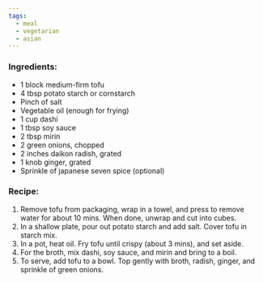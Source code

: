 ```yaml
---
tags:
  - meal
  - vegetarian
  - asian
---
```

### Ingredients:
- 1 block medium-firm tofu
- 4 tbsp potato starch or cornstarch
- Pinch of salt
- Vegetable oil (enough for frying)
- 1 cup dashi
- 1 tbsp soy sauce
- 2 tbsp mirin
- 2 green onions, chopped
- 2 inches daikon radish, grated
- 1 knob ginger, grated
- Sprinkle of japanese seven spice (optional)

### Recipe:
1. Remove tofu from packaging, wrap in a towel, and press to remove water for about 10 mins. When done, unwrap and cut into cubes. 
2. In a shallow plate, pour out potato starch and add salt. Cover tofu in starch mix.
3. In a pot, heat oil. Fry tofu until crispy (about 3 mins), and set aside. 
4. For the broth, mix dashi, soy sauce, and mirin and bring to a boil. 
5. To serve, add tofu to a bowl. Top gently with broth, radish, ginger, and sprinkle of green onions. 
